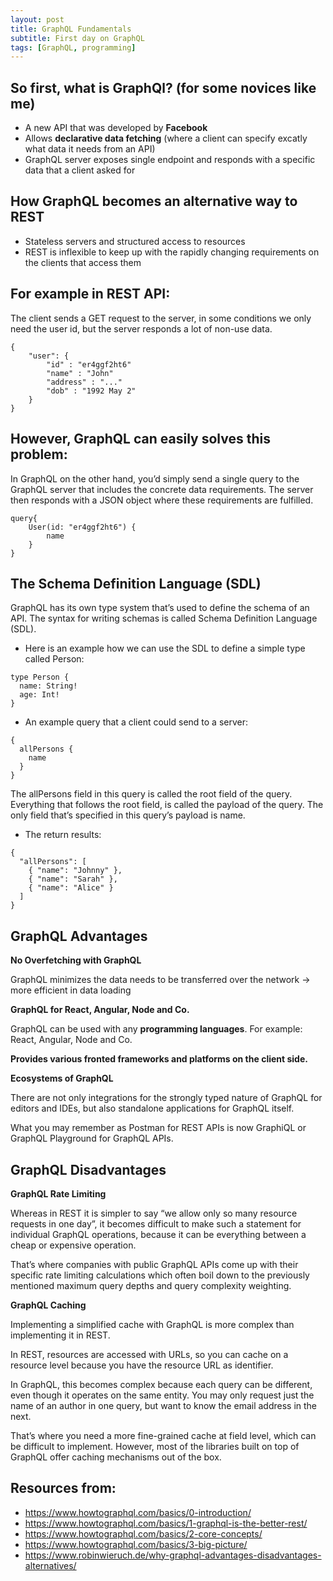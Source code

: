 ```yaml
---
layout: post
title: GraphQL Fundamentals
subtitle: First day on GraphQL
tags: [GraphQL, programming]
---
```


## So first, what is GraphQl? (for some novices like me)

 - A new API that was developed by **Facebook**
 - Allows **declarative data fetching** (where a client can specify excatly what data it needs from an API)
 - GraphQL server exposes single endpoint and responds with a specific data that a client asked for



## How GraphQL becomes an alternative way to REST
 - Stateless servers and structured access to resources
 - REST is inflexible to keep up with the rapidly changing requirements on the clients that access them

## For example in REST API:

The client sends a GET request to the server, in some conditions we only need the user id, but the server responds a lot of non-use data.

~~~
{
	"user": {
		"id" : "er4ggf2ht6"
		"name" : "John"
		"address" : "..."
		"dob" : "1992 May 2"
	}
}
~~~

## However, GraphQL can easily solves this problem:

In GraphQL on the other hand, you’d simply send a single query to the GraphQL server that includes the concrete data requirements. 
The server then responds with a JSON object where these requirements are fulfilled.

~~~
query{
	User(id: "er4ggf2ht6") {
		name
	}
}
~~~

## The Schema Definition Language (SDL)

GraphQL has its own type system that’s used to define the schema of an API. The syntax for writing schemas is called Schema Definition Language (SDL).

 - Here is an example how we can use the SDL to define a simple type called Person:

~~~
type Person {
  name: String!
  age: Int!
}
~~~

 - An example query that a client could send to a server:

~~~
{
  allPersons {
    name
  }
}
~~~

The allPersons field in this query is called the root field of the query. Everything that follows the root field, is called the payload of the query. 
The only field that’s specified in this query’s payload is name.

 - The return results:

~~~
{
  "allPersons": [
    { "name": "Johnny" },
    { "name": "Sarah" },
    { "name": "Alice" }
  ]
}
~~~


## GraphQL Advantages


**No Overfetching with GraphQL**

GraphQL minimizes the data needs to be transferred over the network -> more efficient in data loading

**GraphQL for React, Angular, Node and Co.**

GraphQL can be used with any **programming languages**. For example: React, Angular, Node and Co.

**Provides various fronted frameworks and platforms on the client side.**


**Ecosystems of GraphQL**

There are not only integrations for the strongly typed nature of GraphQL for editors and IDEs, but also standalone applications for GraphQL itself.

What you may remember as Postman for REST APIs is now GraphiQL or GraphQL Playground for GraphQL APIs.



## GraphQL Disadvantages


**GraphQL Rate Limiting**

Whereas in REST it is simpler to say “we allow only so many resource requests in one day”, it becomes difficult to make such a statement for individual GraphQL operations, because it can be everything between a cheap or expensive operation.

That’s where companies with public GraphQL APIs come up with their specific rate limiting calculations which often boil down to the previously mentioned maximum query depths and query complexity weighting.


**GraphQL Caching**

Implementing a simplified cache with GraphQL is more complex than implementing it in REST. 

In REST, resources are accessed with URLs, so you can cache on a resource level because you have the resource URL as identifier. 

In GraphQL, this becomes complex because each query can be different, even though it operates on the same entity. You may only request just the name of an author in one query, but want to know the email address in the next. 

That’s where you need a more fine-grained cache at field level, which can be difficult to implement. However, most of the libraries built on top of GraphQL offer caching mechanisms out of the box.


## Resources from:
 - https://www.howtographql.com/basics/0-introduction/
 - https://www.howtographql.com/basics/1-graphql-is-the-better-rest/
 - https://www.howtographql.com/basics/2-core-concepts/
 - https://www.howtographql.com/basics/3-big-picture/
 - https://www.robinwieruch.de/why-graphql-advantages-disadvantages-alternatives/

